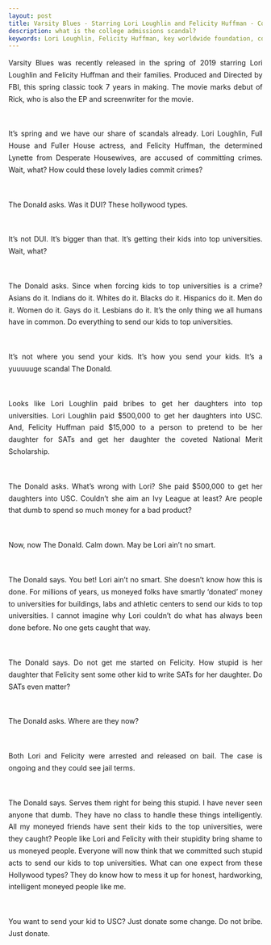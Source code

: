 ```yaml
---
layout: post
title: Varsity Blues - Starring Lori Loughlin and Felicity Huffman - College Admissions Scandal
description: what is the college admissions scandal? 
keywords: Lori Loughlin, Felicity Huffman, key worldwide foundation, college admissions bribery scandal, bribery, USC admission, admission scandal
---
```

<p style="text-align: justify;line-height: 1.7">
Varsity Blues was recently released in the spring of 2019 starring Lori Loughlin and Felicity Huffman and their families. Produced and Directed by FBI, this spring classic took 7 years in making. The movie marks debut of Rick, who is also the EP and screenwriter for the movie. </p> <br />

<p style="text-align: justify;line-height: 1.7">
It’s spring and we have our share of scandals already. Lori Loughlin, Full House and Fuller House actress, and Felicity Huffman, the determined Lynette from Desperate Housewives, are accused of committing crimes. Wait, what? How could these lovely ladies commit crimes? </p> <br />

<p style="text-align: justify;line-height: 1.7">
The Donald asks. Was it DUI? These hollywood types. </p> <br />

<p style="text-align: justify;line-height: 1.7">
It’s not DUI. It’s bigger than that. It’s getting their kids into top universities. Wait, what? </p> <br />

<p style="text-align: justify;line-height: 1.7">
The Donald asks. Since when forcing kids to top universities is a crime? Asians do it. Indians do it. Whites do it. Blacks do it. Hispanics do it. Men do it. Women do it. Gays do it. Lesbians do it. It’s the only thing we all humans have in common. Do everything to send our kids to top universities.</p> <br />

<p style="text-align: justify;line-height: 1.7">
It’s not where you send your kids. It’s how you send your kids. It’s a yuuuuuge scandal The Donald. </p> <br />

<p style="text-align: justify;line-height: 1.7">
Looks like Lori Loughlin paid bribes to get her daughters into top universities. Lori Loughlin paid $500,000 to get her daughters into USC. And, Felicity Huffman paid $15,000 to a person to pretend to be her daughter for SATs and get her daughter the coveted National Merit Scholarship. </p> <br />

<p style="text-align: justify;line-height: 1.7">
The Donald asks. What’s wrong with Lori? She paid $500,000 to get her daughters into USC. Couldn’t she aim an Ivy League at least? Are people that dumb to spend so much money for a bad product? </p> <br />

<p style="text-align: justify;line-height: 1.7">
Now, now The Donald. Calm down. May be Lori ain’t no smart.</p> <br />

<p style="text-align: justify;line-height: 1.7">
The Donald says. You bet! Lori ain’t no smart. She doesn’t know how this is done. For millions of years, us moneyed folks have smartly ‘donated’ money to universities for buildings, labs and athletic centers to send our kids to top universities. I cannot imagine why Lori couldn’t do what has always been done before. No one gets caught that way. </p> <br />

<p style="text-align: justify;line-height: 1.7">
The Donald says. Do not get me started on Felicity. How stupid is her daughter that Felicity sent some other kid to write SATs for her daughter. Do SATs even matter? </p> <br />

<p style="text-align: justify;line-height: 1.7">
The Donald asks. Where are they now? </p> <br />

<p style="text-align: justify;line-height: 1.7">
Both Lori and Felicity were arrested and released on bail. The case is ongoing and they could see jail terms. </p> <br />

<p style="text-align: justify;line-height: 1.7">
The Donald says. Serves them right for being this stupid. I have never seen anyone that dumb. They have no class to handle these things intelligently. All my moneyed friends have sent their kids to the top universities, were they caught? People like Lori and Felicity with their stupidity bring shame to us moneyed people. Everyone will now think that we committed such stupid acts to send our kids to top universities. What can one expect from these Hollywood types? They do know how to mess it up for honest, hardworking, intelligent moneyed people like me. </p> <br />

<p style="text-align: justify;line-height: 1.7">
You want to send your kid to USC? Just donate some change. Do not bribe. Just donate. </p> <br />

